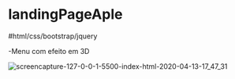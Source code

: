 # landingPageAple

#html/css/bootstrap/jquery

-Menu com efeito em 3D

![screencapture-127-0-0-1-5500-index-html-2020-04-13-17_47_31](https://user-images.githubusercontent.com/46541402/79160073-958cc180-7daf-11ea-848a-c89f9c1786a1.png)

